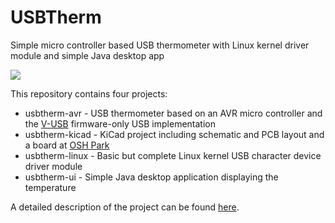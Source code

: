 # USBTherm
Simple micro controller based USB thermometer with Linux kernel driver module and simple Java desktop app

<img src="http://luniks.net/usbtherm/screens/USBTherm.png"/>

This repository contains four projects:

* usbtherm-avr - USB thermometer based on an AVR micro controller and the <a href="https://github.com/obdev/v-usb">V-USB</a> firmware-only USB implementation
* usbtherm-kicad - KiCad project including schematic and PCB layout and a board at <a href="https://oshpark.com/shared_projects/ln73noyo">OSH Park</a>
* usbtherm-linux - Basic but complete Linux kernel USB character device driver module
* usbtherm-ui - Simple Java desktop application displaying the temperature

A detailed description of the project can be found <a href="http://luniks.net/usbtherm.php">here</a>.
